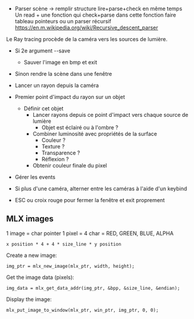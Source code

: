 - Parser scène -> remplir structure
lire+parse+check en même temps  
Un read + une fonction qui check+parse dans cette fonction faire tableau pointeurs ou un parser récursif https://en.m.wikipedia.org/wiki/Recursive_descent_parser

Le Ray tracing procède de la caméra vers les sources de lumière.

- Si 2e argument --save
  - Sauver l'image en bmp et exit

- Sinon rendre la scène dans une fenêtre

- Lancer un rayon depuis la caméra
- Premier point d'impact du rayon sur un objet
  - Définir cet objet
    - Lancer rayons depuis ce point d'impact vers chaque source de lumière
      - Objet est éclairé ou à l'ombre ?
    - Combiner luminosité avec propriétés de la surface
      - Couleur ?
      - Texture ?
      - Transparence ?
      - Réflexion ?
    - Obtenir couleur finale du pixel

- Gérer les events

- Si plus d'une caméra, alterner entre les caméras à l'aide d'un keybind
- ESC ou croix rouge pour fermer la fenêtre et exit proprement

## MLX images

1 image = char pointer
1  pixel = 4 char = RED, GREEN, BLUE, ALPHA

`x position * 4 + 4 * size_line * y position`

Create a new image:
```
img_ptr = mlx_new_image(mlx_ptr, width, height);
```

Get the image data (pixels):
```
img_data = mlx_get_data_addr(img_ptr, &bpp, &size_line, &endian);
```

Display the image:
```
mlx_put_image_to_window(mlx_ptr, win_ptr, img_ptr, 0, 0);
```
